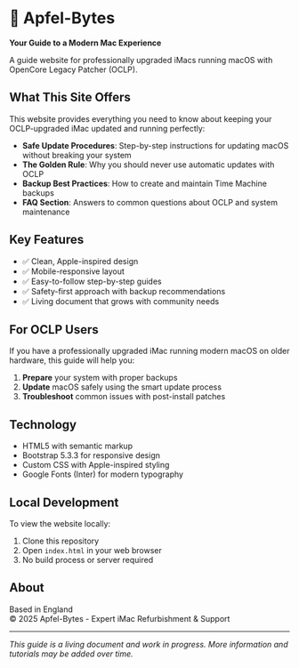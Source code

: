 # 🍏 Apfel-Bytes

**Your Guide to a Modern Mac Experience**

A guide website for professionally upgraded iMacs running macOS with OpenCore Legacy Patcher (OCLP).

## What This Site Offers

This website provides everything you need to know about keeping your OCLP-upgraded iMac updated and running perfectly:

- **Safe Update Procedures**: Step-by-step instructions for updating macOS without breaking your system
- **The Golden Rule**: Why you should never use automatic updates with OCLP
- **Backup Best Practices**: How to create and maintain Time Machine backups
- **FAQ Section**: Answers to common questions about OCLP and system maintenance

## Key Features

- ✅ Clean, Apple-inspired design
- ✅ Mobile-responsive layout
- ✅ Easy-to-follow step-by-step guides
- ✅ Safety-first approach with backup recommendations
- ✅ Living document that grows with community needs

## For OCLP Users

If you have a professionally upgraded iMac running modern macOS on older hardware, this guide will help you:

1. **Prepare** your system with proper backups
2. **Update** macOS safely using the smart update process
3. **Troubleshoot** common issues with post-install patches

## Technology

- HTML5 with semantic markup
- Bootstrap 5.3.3 for responsive design
- Custom CSS with Apple-inspired styling
- Google Fonts (Inter) for modern typography

## Local Development

To view the website locally:

1. Clone this repository
2. Open `index.html` in your web browser
3. No build process or server required

## About

Based in England  
© 2025 Apfel-Bytes - Expert iMac Refurbishment & Support

---

*This guide is a living document and work in progress. More information and tutorials may be added over time.*
